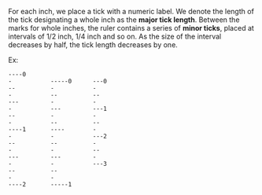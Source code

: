 For each inch, we place a tick with a numeric label. We denote the length of the tick designating a whole inch as the **major tick length**. Between the marks for whole inches, the ruler contains a series of **minor ticks**, placed at intervals of 1/2 inch, 1/4 inch and so on. As the size of the interval decreases by half, the tick length decreases by one.

Ex:
```
----0 
-           -----0      ---0
--          -           -
-           --          --
---         -           -
-           ---         ---1
--          -           -
-           --          --
----1       ----        -
-           -           ---2
--          --          -
-           -           --
---         ---         -
-           -           ---3
--          --
-           -
----2       -----1
```